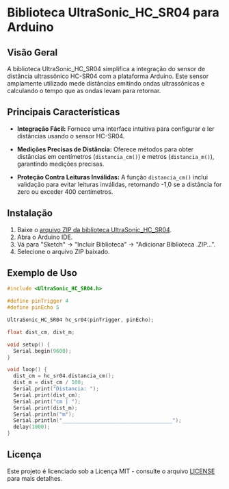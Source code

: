 # Biblioteca UltraSonic_HC_SR04 para Arduino

## Visão Geral

A biblioteca UltraSonic_HC_SR04 simplifica a integração do sensor de distância ultrassônico HC-SR04 com a plataforma Arduino. Este sensor amplamente utilizado mede distâncias emitindo ondas ultrassônicas e calculando o tempo que as ondas levam para retornar.

## Principais Características

- **Integração Fácil:** Fornece uma interface intuitiva para configurar e ler distâncias usando o sensor HC-SR04.

- **Medições Precisas de Distância:** Oferece métodos para obter distâncias em centímetros (`distancia_cm()`) e metros (`distancia_m()`), garantindo medições precisas.

- **Proteção Contra Leituras Inválidas:** A função `distancia_cm()` inclui validação para evitar leituras inválidas, retornando -1,0 se a distância for zero ou exceder 400 centímetros.

## Instalação

1. Baixe o [arquivo ZIP da biblioteca UltraSonic_HC_SR04](https://github.com/YOUR_USERNAME/UltraSonic_HC_SR04/archive/main.zip).
2. Abra o Arduino IDE.
3. Vá para "Sketch" -> "Incluir Biblioteca" -> "Adicionar Biblioteca .ZIP...".
4. Selecione o arquivo ZIP baixado.

## Exemplo de Uso

```cpp
#include <UltraSonic_HC_SR04.h>

#define pinTrigger 4
#define pinEcho 5

UltraSonic_HC_SR04 hc_sr04(pinTrigger, pinEcho);

float dist_cm, dist_m;

void setup() {
  Serial.begin(9600);
}

void loop() {
  dist_cm = hc_sr04.distancia_cm();
  dist_m = dist_cm / 100;
  Serial.print("Distancia: ");
  Serial.print(dist_cm);
  Serial.print("cm | ");
  Serial.print(dist_m);
  Serial.println("m");
  Serial.println("____________________________________");
  delay(1000);
}
```

## Licença

Este projeto é licenciado sob a Licença MIT - consulte o arquivo [LICENSE](LICENSE) para mais detalhes.
